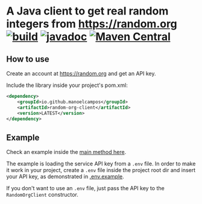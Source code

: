 # A Java client to get real random integers from https://random.org [![build](https://github.com/manoelcampos/random-org-java-client/actions/workflows/build.yml/badge.svg)](https://github.com/manoelcampos/random-org-java-client/actions/workflows/build.yml) [![javadoc](https://javadoc.io/badge2/com.manoelcampos/random-org-client/javadoc.svg)](https://javadoc.io/doc/com.manoelcampos/random-org-client) [![Maven Central](https://img.shields.io/maven-central/v/io.github.manoelcampos/random-org-client.svg?label=Maven%20Central)](https://central.sonatype.com/search?q=random-org-client&namespace=io.github.manoelcampos)

## How to use

Create an account at https://random.org and get an API key.

Include the library inside your project's pom.xml:

```xml
<dependency>
    <groupId>io.github.manoelcampos</groupId>
    <artifactId>random-org-client</artifactId>
    <version>LATEST</version>
</dependency>
```

## Example

Check an example inside the [main method here](https://github.com/manoelcampos/random-org-java-client/blob/master/src/main/java/com/manoelcampos/randomorg/RandomOrgClient.java#L115).

The example is loading the service API key from a `.env` file.
In order to make it work in your project, create a `.env` file inside the project root dir and insert your API key, as demonstrated in [.env.example]( .env.example).

If you don't want to use an `.env` file, just pass the API key to the `RandomOrgClient` constructor.
